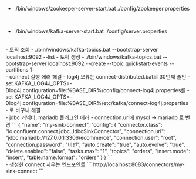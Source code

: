 - ./bin/windows/zookeeper-server-start.bat ./config/zookeeper.properties

<br>

- ./bin/windows/kafka-server-start.bat ./config/server.properties

<br>
- 토픽 조회
  - ./bin/windows/kafka-topics.bat --bootstrap-server localhost:9092 --list
- 토픽 생성
  - ./bin/windows/kafka-topics.bat --bootstrap-server localhost:9092 --create --topic quickstart-events --partitions 1

<br>
- connect 실행 에러 해결
- log4j 오류는 connect-distributed.bat의 30번째 줄인 
- set KAFKA_LOG4J_OPTS=-Dlog4j.configuration=file:%BASE_DIR%/config/connect-log4j.properties를
- set KAFKA_LOG4J_OPTS=-Dlog4j.configuration=file:%BASE_DIR%/etc/kafka/connect-log4j.properties
- 로 바꾸니 해결

<br>
- jdbc 커넥터, mariadb 플러그인 에러
- connection.url에 mysql -> mariadb 로 변경
```
{
  "name": "my-sink-connect",
  "config": {
    "connector.class": "io.confluent.connect.jdbc.JdbcSinkConnector",
    "connection.url": "jdbc:mariadb://127.0.0.1:3306/ecommerce",
    "connection.user": "root",
    "connection.password": "비번",
    "auto.create": "true",
    "auto.evolve": "true",
    "delete.enabled": "false",
    "tasks.max": "1",
    "topics": "orders",
    "insert.mode": "insert",
    "table.name.format": "orders"
  }
}
```

<br>
- 생성한 connect 지우는 엔드포인트
```
http://localhost:8083/connectors/my-sink-connect
```
